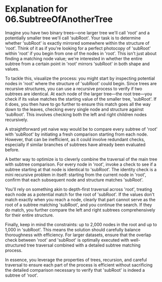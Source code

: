 # Explanation for 06.SubtreeOfAnotherTree

Imagine you have two binary trees—one larger tree we'll call 'root' and a potentially smaller tree we'll call 'subRoot'. Your task is to determine whether 'subRoot' is exactly mirrored somewhere within the structure of 'root'. Think of it as if you're looking for a perfect photocopy of 'subRoot' within 'root' if you begin from one of the nodes in 'root'. This isn't just about finding a matching node value; we're interested in whether the entire subtree from a certain point in 'root' mirrors 'subRoot' in both shape and values.

To tackle this, visualize the process: you might start by inspecting potential nodes in 'root' where the structure of 'subRoot' could begin. Since trees are recursive structures, you can use a recursive process to verify if two subtrees are identical. At each node of the larger tree—the root tree—you check if its value matches the starting value of the smaller tree, 'subRoot'. If it does, you then have to go further to ensure this match goes all the way down to the leaves, checking every single node and structure against 'subRoot'. This involves checking both the left and right children nodes recursively.

A straightforward yet naive way would be to compare every subtree of 'root' with 'subRoot' by initiating a fresh comparison starting from each node. However, that can be inefficient, as it could involve redundant checks, especially if similar branches of subtrees have already been evaluated before.

A better way to optimize is to cleverly combine the traversal of the main tree with subtree comparison. For every node in 'root', invoke a check to see if a subtree starting at that node is identical to 'subRoot'. The identity check is a mini recursive problem in itself: starting from the current node in 'root', confirm that each subsequent node and structure matches 'subRoot'.

You'll rely on something akin to depth-first traversal across 'root', treating each node as a potential match for the root of 'subRoot'. If the values don't match exactly when you reach a node, clearly that part cannot serve as the root of a subtree matching 'subRoot', and you continue the search. If they do match, you further compare the left and right subtrees comprehensively for their entire structure.

Finally, keep in mind the constraints: up to 2,000 nodes in the root and up to 1,000 in 'subRoot'. This means the solution should carefully balance thoroughness with efficiency. For larger datasets, ensure that the overlap check between 'root' and 'subRoot' is optimally executed with well-structured tree traversal combined with a detailed subtree matching process.

In essence, you leverage the properties of trees, recursion, and careful traversal to ensure each part of the process is efficient without sacrificing the detailed comparison necessary to verify that 'subRoot' is indeed a subtree of 'root'.